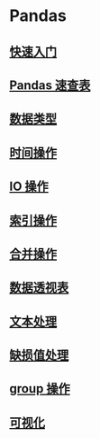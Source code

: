 # Pandas
## [快速入门](quickstart.ipynb)
## [Pandas 速查表](pandas_table.ipynb)
## [数据类型](pd_data_type.ipynb)
## [时间操作](pd_time.ipynb)
## [IO 操作](pd_io.ipynb)
## [索引操作](pd_index.ipynb)
## [合并操作](pd_merge.ipynb)
## [数据透视表](pd_pivot_table.ipynb)
## [文本处理](pd_text.ipynb)
## [缺损值处理](pd_missing.ipynb)
## [group 操作](pd_group.ipynb)
## [可视化](pd_visualization.ipynb)
